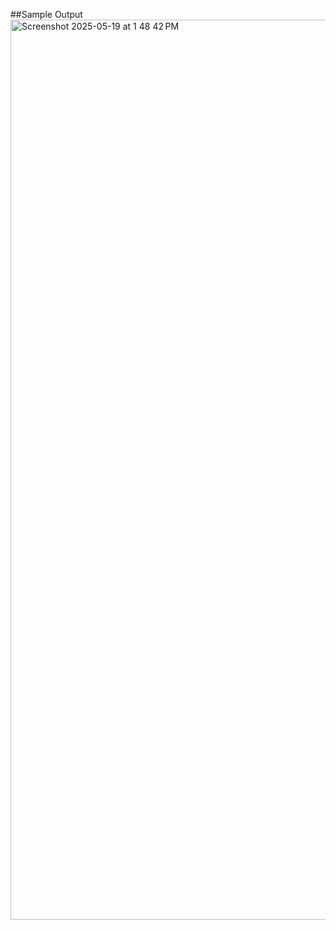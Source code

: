 ##Sample Output
<img width="1440" alt="Screenshot 2025-05-19 at 1 48 42 PM" src="https://github.com/user-attachments/assets/6363e91c-0909-410e-bf1b-c52c44a14907" />
